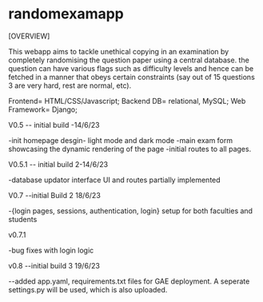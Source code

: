# randomexamapp
[OVERVIEW]

This webapp aims to tackle unethical copying in an examination by completely randomising the question paper using a central database. the question can have various flags such as difficulty levels and hence can be fetched in a manner that obeys certain constraints (say out of 15 questions 3 are very hard, rest are normal, etc).

Frontend= HTML/CSS/Javascript;
Backend DB= relational, MySQL;
Web Framework= Django;

V0.5 -- initial build -14/6/23

-init homepage desgin- light mode and dark mode
-main exam form showcasing the dynamic rendering of the page
-initial routes to all pages.

V0.5.1 -- initial build 2-14/6/23

-database updator interface UI and routes partially implemented

V0.7 --initial Build 2 18/6/23

-{login pages, sessions, authentication, login} setup for both faculties and students

v0.7.1 

-bug fixes with login logic

v0.8 --initial build 3 19/6/23

--added app.yaml, requirements.txt files for GAE deployment. A seperate settings.py will be used, which is also uploaded.
